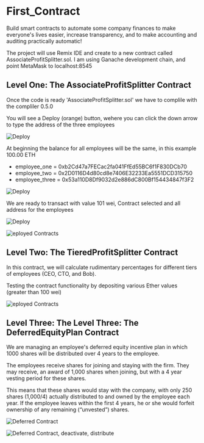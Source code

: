 # First_Contract
Build smart contracts to automate some company finances to make everyone's lives easier, increase transparency, and to make accounting and auditing practically automatic!

The project will use Remix IDE and create to  a new contract called AssociateProfitSplitter.sol. I am using Ganache development chain, and point MetaMask to localhost:8545

## Level One: The AssociateProfitSplitter Contract

Once the code is ready 'AssociateProfitSplitter.sol' we have to complile with the compliler 0.5.0
 
 You will see a Deploy (orange) button, wehere you  can click the down arrow to type the address of the three employees

 ![Deploy](/Images/deploy.png)

 At beginning the balance for all employees will be the same, in this example 100.00 ETH

 - employee_one = 0xb2Cd47a7FECac2fa041FfEd55BC6f1F830DCb70
 - employee_two = 0x2D0116D4d80cd8e7406E32233Ea5551DCD315750
 - employee_three = 0x53a110D8Df9032d2e886dC800Bf154434847f3F2

 ![Deploy](/Images/deploy_addrs.png)

We are ready to transact with value 101 wei, Contract selected and all address for the employees

![Deploy](/Images/contract.png)

![eployed Contracts](/Images/deployed_contracts.png)

## Level Two: The TieredProfitSplitter Contract

In this contract, we will calculate rudimentary percentages for different tiers of employees (CEO, CTO, and Bob).

Testing the contract functionality by depositing various Ether values (greater than 100 wei)

![eployed Contracts](/Images/deposit.png)

## Level Three: The Level Three: The DeferredEquityPlan Contract

We are managing an employee's deferred equity incentive plan in which 1000 shares will be distributed over 4 years to the employee.

The employees receive shares for joining and staying with the firm. They may receive, an award of 1,000 shares when joining, but with a 4 year vesting period for these shares. 

This means that these shares would stay with the company, with only 250 shares (1,000/4) actually distributed to and owned by the employee each year. If the employee leaves within the first 4 years, he or she would forfeit ownership of any remaining (“unvested”) shares.

![Deferred Contract](/Images/contract_deferred.png)

![Deferred Contract, deactivate, distribute](/Images/deposit.png)

